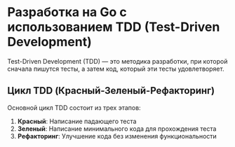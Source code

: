 # Разработка на Go с использованием TDD (Test-Driven Development)

Test-Driven Development (TDD) — это методика разработки, при которой сначала пишутся тесты, а затем код, который эти тесты удовлетворяет.

## Цикл TDD (Красный-Зеленый-Рефакторинг)

Основной цикл TDD состоит из трех этапов:

1. **Красный**: Написание падающего теста
2. **Зеленый**: Написание минимального кода для прохождения теста
3. **Рефакторинг**: Улучшение кода без изменения функциональности


